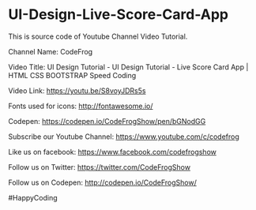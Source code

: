 # UI-Design-Live-Score-Card-App

This is source code of Youtube Channel Video Tutorial.

Channel Name: CodeFrog

Video Title: UI Design Tutorial - UI Design Tutorial - Live Score Card App | HTML CSS BOOTSTRAP Speed Coding

Video Link: https://youtu.be/S8voyJDRs5s

Fonts used for icons: http://fontawesome.io/

Codepen: https://codepen.io/CodeFrogShow/pen/bGNodGG

Subscribe our Youtube Channel: https://www.youtube.com/c/codefrog

Like us on facebook: https://www.facebook.com/codefrogshow

Follow us on Twitter: https://twitter.com/CodeFrogShow

Follow us on Codepen: http://codepen.io/CodeFrogShow/

#HappyCoding
